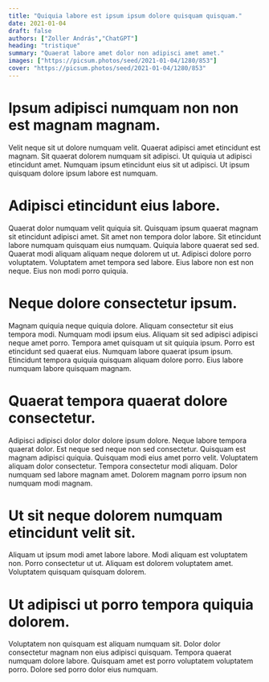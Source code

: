 ```yaml
---
title: "Quiquia labore est ipsum ipsum dolore quisquam quisquam."
date: 2021-01-04
draft: false 
authors: ["Zoller András","ChatGPT"]
heading: "tristique"
summary: "Quaerat labore amet dolor non adipisci amet amet."
images: ["https://picsum.photos/seed/2021-01-04/1280/853"]
cover: "https://picsum.photos/seed/2021-01-04/1280/853"
---
```

# Ipsum adipisci numquam non non est magnam magnam.        
Velit neque sit ut dolore numquam velit. Quaerat adipisci amet etincidunt est magnam. Sit quaerat dolorem numquam sit adipisci. Ut quiquia ut adipisci etincidunt amet. Numquam ipsum etincidunt eius sit ut adipisci. Ut ipsum quisquam dolore ipsum labore est numquam.

# Adipisci etincidunt eius labore.        
Quaerat dolor numquam velit quiquia sit. Quisquam ipsum quaerat magnam sit etincidunt adipisci amet. Sit amet non tempora dolor labore. Sit etincidunt labore numquam quisquam eius numquam. Quiquia labore quaerat sed sed. Quaerat modi aliquam aliquam neque dolorem ut ut. Adipisci dolore porro voluptatem. Voluptatem amet tempora sed labore. Eius labore non est non neque. Eius non modi porro quiquia.

# Neque dolore consectetur ipsum.        
Magnam quiquia neque quiquia dolore. Aliquam consectetur sit eius tempora modi. Numquam modi ipsum eius. Aliquam sit sed adipisci adipisci neque amet porro. Tempora amet quisquam ut sit quiquia ipsum. Porro est etincidunt sed quaerat eius. Numquam labore quaerat ipsum ipsum. Etincidunt tempora quiquia quisquam aliquam dolore porro. Eius labore numquam labore quisquam magnam.

# Quaerat tempora quaerat dolore consectetur.        
Adipisci adipisci dolor dolor dolore ipsum dolore. Neque labore tempora quaerat dolor. Est neque sed neque non sed consectetur. Quisquam est magnam adipisci quiquia. Quisquam modi eius amet porro velit. Voluptatem aliquam dolor consectetur. Tempora consectetur modi aliquam. Dolor numquam sed labore magnam amet. Dolorem magnam porro ipsum non numquam modi magnam.

# Ut sit neque dolorem numquam etincidunt velit sit.        
Aliquam ut ipsum modi amet labore labore. Modi aliquam est voluptatem non. Porro consectetur ut ut. Aliquam est dolorem voluptatem amet. Voluptatem quisquam quisquam dolorem.

# Ut adipisci ut porro tempora quiquia dolorem.        
Voluptatem non quisquam est aliquam numquam sit. Dolor dolor consectetur magnam non eius adipisci quisquam. Tempora quaerat numquam dolore labore. Quisquam amet est porro voluptatem voluptatem porro. Dolore sed porro dolor eius numquam.


